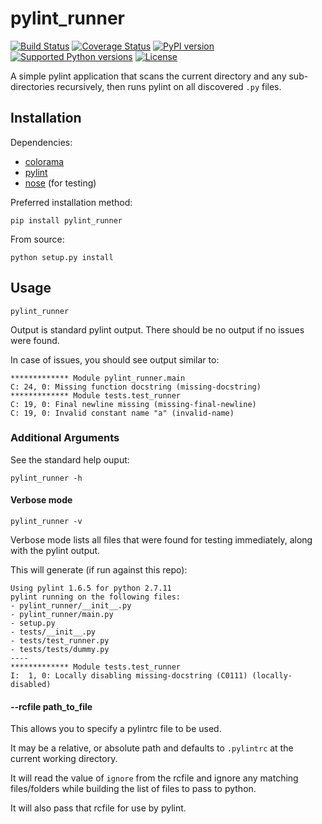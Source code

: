 # pylint_runner
[![Build Status](https://travis-ci.org/MasterOdin/pylint_runner.svg?branch=master)](https://travis-ci.org/MasterOdin/pylint_runner)
[![Coverage Status](https://coveralls.io/repos/MasterOdin/pylint_runner/badge.svg?branch=master)](https://coveralls.io/r/MasterOdin/pylint_runner?branch=master)
[![PyPI version](https://img.shields.io/pypi/v/pylint_runner.svg)](https://pypi.python.org/pypi/pylint_runner/)
[![Supported Python versions](https://img.shields.io/badge/python%20version-2.6%2B%2C%203.2%2B-brightgreen.svg)](https://pypi.python.org/pypi/pylint_runner/)
[![License](https://img.shields.io/github/license/MasterOdin/pylint_runner.svg)](https://github.com/MasterOdin/pylint_runner/)

A simple pylint application that scans the current directory and any sub-directories recursively, then runs pylint on all discovered `.py` files.

## Installation
Dependencies:  
* [colorama](https://pypi.python.org/pypi/colorama)  
* [pylint](http://www.pylint.org/)  
* [nose](https://nose.readthedocs.org/en/latest/) (for testing)

Preferred installation method:
```shell
pip install pylint_runner
```

From source:
```shell
python setup.py install
```

## Usage

```shell
pylint_runner
```

Output is standard pylint output. There should be no output if no issues were found.

In case of issues, you should see output similar to:

```
************* Module pylint_runner.main
C: 24, 0: Missing function docstring (missing-docstring)
************* Module tests.test_runner
C: 19, 0: Final newline missing (missing-final-newline)
C: 19, 0: Invalid constant name "a" (invalid-name)
```

### Additional Arguments

See the standard help ouput:

```shell
pylint_runner -h
```

#### Verbose mode

```shell
pylint_runner -v
```
Verbose mode lists all files that were found for testing immediately, along with the pylint output.

This will generate (if run against this repo): 
 
```
Using pylint 1.6.5 for python 2.7.11
pylint running on the following files:
- pylint_runner/__init__.py
- pylint_runner/main.py
- setup.py
- tests/__init__.py
- tests/test_runner.py
- tests/tests/dummy.py
----
************* Module tests.test_runner
I:  1, 0: Locally disabling missing-docstring (C0111) (locally-disabled)
```

#### --rcfile path\_to\_file

This allows you to specify a pylintrc file to be used.

It may be a relative, or absolute path and defaults to `.pylintrc` at the current working directory.

It will read the value of `ignore` from the rcfile and ignore any matching files/folders while building the list of files to pass to python.

It will also pass that rcfile for use by pylint.
